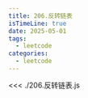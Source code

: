 ```yaml
---
title: 206.反转链表
isTimeLine: true
date: 2025-05-01
tags:
  - leetcode
categories:
  - leetcode
---
```


<<< ./206.反转链表.js

